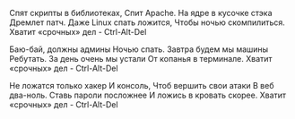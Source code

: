 Спят скрипты в библиотеках,
Спит Apache.
На ядре в кусочке стэка
Дремлет патч.
Даже Linux спать ложится,
Чтобы ночью скомпилиться.
Хватит «срочных» дел -
Ctrl-Alt-Del

Баю-бай, должны админы
Ночью спать.
Завтра будем мы машины
Ребутать.
За день очень мы устали
От копанья в терминале.
Хватит «срочных» дел -
Ctrl-Alt-Del

Не ложатся только хакер
И консоль,
Чтоб вершить свои атаки
В веб два-ноль.
Ставь пароли посложнее
И ложись в кровать скорее.
Хватит «срочных» дел -
Ctrl-Alt-Del
